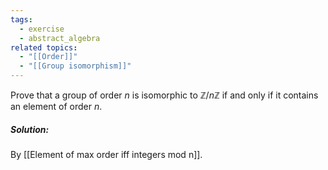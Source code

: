 ```yaml
---
tags:
  - exercise
  - abstract_algebra
related topics:
  - "[[Order]]"
  - "[[Group isomorphism]]"
---
```

Prove that a group of order $n$ is isomorphic to $\mathbb{Z}/n\mathbb{Z}$ if and only if it contains an element of order $n$.
##### Solution:
By [[Element of max order iff integers mod n]].